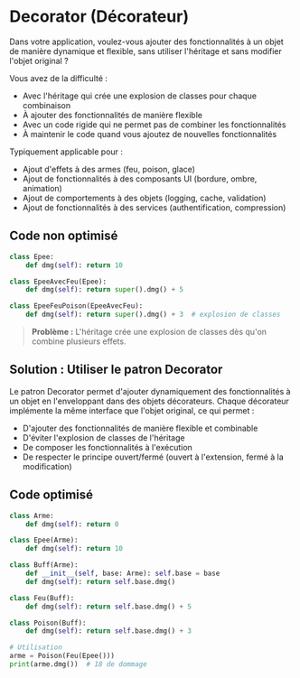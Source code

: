 # Decorator (Décorateur)

Dans votre application, voulez-vous ajouter des fonctionnalités à un objet de manière dynamique et flexible, sans utiliser l'héritage et sans modifier l'objet original ?

Vous avez de la difficulté :
- Avec l'héritage qui crée une explosion de classes pour chaque combinaison
- À ajouter des fonctionnalités de manière flexible
- Avec un code rigide qui ne permet pas de combiner les fonctionnalités
- À maintenir le code quand vous ajoutez de nouvelles fonctionnalités

Typiquement applicable pour :
- Ajout d'effets à des armes (feu, poison, glace)
- Ajout de fonctionnalités à des composants UI (bordure, ombre, animation)
- Ajout de comportements à des objets (logging, cache, validation)
- Ajout de fonctionnalités à des services (authentification, compression)

## Code non optimisé

```python
class Epee: 
    def dmg(self): return 10

class EpeeAvecFeu(Epee):
    def dmg(self): return super().dmg() + 5

class EpeeFeuPoison(EpeeAvecFeu):
    def dmg(self): return super().dmg() + 3  # explosion de classes
```

> **Problème :** L'héritage crée une explosion de classes dès qu'on combine plusieurs effets.

## Solution : Utiliser le patron Decorator

Le patron Decorator permet d'ajouter dynamiquement des fonctionnalités à un objet en l'enveloppant dans des objets décorateurs. Chaque décorateur implémente la même interface que l'objet original, ce qui permet :

- D'ajouter des fonctionnalités de manière flexible et combinable
- D'éviter l'explosion de classes de l'héritage
- De composer les fonctionnalités à l'exécution
- De respecter le principe ouvert/fermé (ouvert à l'extension, fermé à la modification)

## Code optimisé

```python
class Arme:
    def dmg(self): return 0

class Epee(Arme):
    def dmg(self): return 10

class Buff(Arme):
    def __init__(self, base: Arme): self.base = base
    def dmg(self): return self.base.dmg()

class Feu(Buff):
    def dmg(self): return self.base.dmg() + 5

class Poison(Buff):
    def dmg(self): return self.base.dmg() + 3

# Utilisation
arme = Poison(Feu(Epee()))
print(arme.dmg())  # 18 de dommage
```
